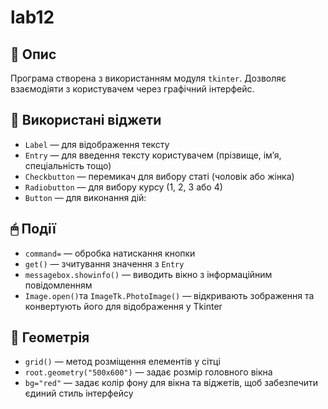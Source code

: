 # lab12
## 📌 Опис
Програма створена з використанням модуля `tkinter`. Дозволяє взаємодіяти з користувачем через графічний інтерфейс.

## 🧩 Використані віджети
- `Label` — для відображення тексту
- `Entry` — для введення тексту користувачем (прізвище, ім’я, спеціальність тощо)
- `Checkbutton` — перемикач для вибору статі (чоловік або жінка)
- `Radiobutton` — для вибору курсу (1, 2, 3 або 4)
- `Button` — для виконання дій:

## 🖱 Події
- `command=` — обробка натискання кнопки
- `get()` — зчитування значення з `Entry`
- `messagebox.showinfo()` — виводить вікно з інформаційним повідомленням
- `Image.open()`та `ImageTk.PhotoImage()` — відкривають зображення та конвертують його для відображення у Tkinter

## 📐 Геометрія
- `grid()` — метод розміщення елементів у сітці
- `root.geometry("500x600")` — задає розмір головного вікна
- `bg="red"` — задає колір фону для вікна та віджетів, щоб забезпечити єдиний стиль інтерфейсу
